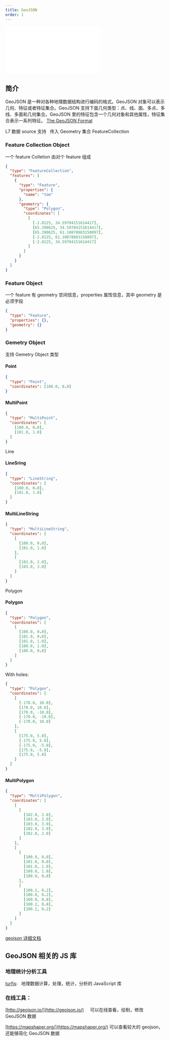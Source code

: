 ```yaml
---
title: GeoJSON
order: 1
---
```


<embed src="@/docs/api/common/style.md"></embed>

## 简介

GeoJSON 是一种对各种地理数据结构进行编码的格式。GeoJSON 对象可以表示几何、特征或者特征集合。GeoJSON 支持下面几何类型：点、线、面、多点、多线、多面和几何集合。GeoJSON 里的特征包含一个几何对象和其他属性，特征集合表示一系列特征。
[The GeoJSON Format](https://tools.ietf.org/html/draft-butler-geojson-06)

L7 数据 source 支持   传入 Geometry 集合 FeatureCollection

### Feature Collection Object

一个 feature Colletion 由对个 feature 组成

```json
{
  "type": "FeatureCollection",
  "features": [
    {
      "type": "Feature",
      "properties": {
        "name": "tom"
      },
      "geometry": {
        "type": "Polygon",
        "coordinates": [
          [
            [-2.8125, 34.59704151614417],
            [65.390625, 34.59704151614417],
            [65.390625, 61.10078883158897],
            [-2.8125, 61.10078883158897],
            [-2.8125, 34.59704151614417]
          ]
        ]
      }
    }
  ]
}
```

### Feature Object

一个 feature 有 geometry 空间信息，properties 属性信息，其中 geometry 是必须字段

```json
{
  "type": "Feature",
  "properties": {},
  "geometry": {}
}
```

### Gemetry Object

支持 Gemetry Object 类型

#### Point

```json
{
  "type": "Point",
  "coordinates": [100.0, 0.0]
}
```

#### MultiPoint

```json
{
  "type": "MultiPoint",
  "coordinates": [
    [100.0, 0.0],
    [101.0, 1.0]
  ]
}
```

Line

#### LineSring

```json
{
  "type": "LineString",
  "coordinates": [
    [100.0, 0.0],
    [101.0, 1.0]
  ]
}
```

#### MultiLineString

```json
{
  "type": "MultiLineString",
  "coordinates": [
    [
      [100.0, 0.0],
      [101.0, 1.0]
    ],
    [
      [102.0, 2.0],
      [103.0, 3.0]
    ]
  ]
}
```

Polygon

#### Polygon

```json
{
  "type": "Polygon",
  "coordinates": [
    [
      [100.0, 0.0],
      [101.0, 0.0],
      [101.0, 1.0],
      [100.0, 1.0],
      [100.0, 0.0]
    ]
  ]
}
```

With holes:

```json
{
  "type": "Polygon",
  "coordinates": [
    [
      [-170.0, 10.0],
      [170.0, 10.0],
      [170.0, -10.0],
      [-170.0, -10.0],
      [-170.0, 10.0]
    ],
    [
      [175.0, 5.0],
      [-175.0, 5.0],
      [-175.0, -5.0],
      [175.0, -5.0],
      [175.0, 5.0]
    ]
  ]
}
```

#### MultiPolygon

```json
{
  "type": "MultiPolygon",
  "coordinates": [
    [
      [
        [102.0, 2.0],
        [103.0, 2.0],
        [103.0, 3.0],
        [102.0, 3.0],
        [102.0, 2.0]
      ]
    ],
    [
      [
        [100.0, 0.0],
        [101.0, 0.0],
        [101.0, 1.0],
        [100.0, 1.0],
        [100.0, 0.0]
      ],
      [
        [100.2, 0.2],
        [100.8, 0.2],
        [100.8, 0.8],
        [100.2, 0.8],
        [100.2, 0.2]
      ]
    ]
  ]
}
```

[geojson 详细文档]()

## GeoJSON 相关的 JS 库

### 地理统计分析工具

[turfjs](http://turfjs.org/):   地理数据计算，处理，统计，分析的 JavaScript 库

### 在线工具：

[http://geojson.io/](http://geojson.io/)     可以在线查看，绘制，修改 GeoJSON 数据

[https://mapshaper.org/](https://mapshaper.org/) 可以查看较大的 geojson，还能够简化 GeoJSON 数据
